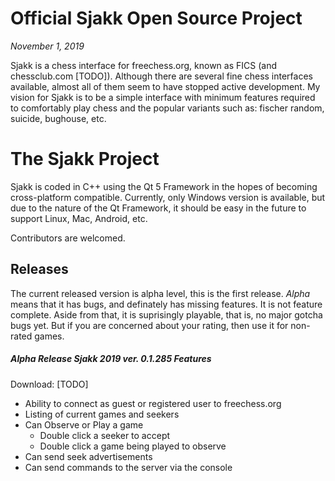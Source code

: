 # Official Sjakk Open Source Project

*November 1, 2019*

Sjakk is a chess interface for freechess.org, known as FICS (and chessclub.com
[TODO]).  Although there are several fine chess interfaces available, almost all
of them seem to have stopped active development.  My vision for Sjakk is to be
a simple interface with minimum features required to comfortably  play chess 
and the popular variants such as: fischer random, suicide, bughouse, etc.

# The Sjakk Project

Sjakk is coded in C++ using the Qt 5 Framework in the hopes of becoming cross-platform
compatible.  Currently, only Windows version is available, but due to the nature
of the Qt Framework, it should be easy in the future to support Linux, Mac, 
Android, etc.

Contributors are welcomed.

## Releases

The current released version is alpha level, this is the first release.  *Alpha* means
that it has bugs, and definately has missing features.  It is not feature complete.
Aside from that, it is suprisingly playable, that is, no major gotcha bugs yet.
But if you are concerned about your rating, then use it for non-rated games.

##### Alpha Release Sjakk 2019 ver. 0.1.285 Features
Download: [TODO]

*  Ability to connect as guest or registered user to freechess.org
*  Listing of current games and seekers
*  Can Observe or Play a game
    *  Double click a seeker to accept
    *  Double click a game being played to observe
*  Can send seek advertisements
*  Can send commands to the server via the console
  






